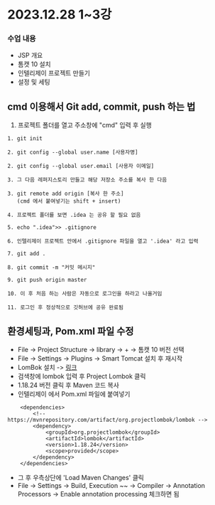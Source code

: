 # 2023.12.28 1~3강

### 수업 내용 
- JSP 개요
- 톰캣 10 설치
- 인텔리제이 프로젝트 만들기
- 설정 및 세팅

## cmd 이용해서 Git add, commit, push 하는 법
1. 프로젝트 폴더를 열고 주소창에 "cmd" 입력 후 실행
````
1. git init

2. git config --global user.name [사용자명]

2. git config --global user.email [사용자 이메일]

3. 그 다음 레퍼지스토리 만들고 해당 저장소 주소를 복사 한 다음

3. git remote add origin [복사 한 주소]
   (cmd 에서 붙여넣기는 shift + insert)
   
4. 프로젝트 폴더를 보면 .idea 는 공유 할 필요 없음

5. echo ".idea">> .gitignore

6. 인텔리제이 프로젝트 안에서 .gitignore 파일을 열고 '.idea' 라고 입력

7. git add .

8. git commit -m "커밋 메시지"

9. git push origin master

10. 이 후 처음 하는 사람은 자동으로 로그인을 하라고 나올거임

11. 로그인 후 정상적으로 깃허브에 공유 완료됨

````

## 환경세팅과, Pom.xml 파일 수정
- File -> Project Structure -> library -> + -> 톰캣 10 버전 선택
- File -> Settings -> Plugins -> Smart Tomcat 설치 후 재시작
- LomBok 설치 -> [링크](https://mvnrepository.com/)
- 검색창에 lombok 입력 후 Project Lombok 클릭
- 1.18.24 버전 클릭 후 Maven 코드 복사
- 인텔리제이 에서 Pom.xml 파일에 붙여넣기
```
    <dependencies>
        <!-- https://mvnrepository.com/artifact/org.projectlombok/lombok -->
        <dependency>
            <groupId>org.projectlombok</groupId>
            <artifactId>lombok</artifactId>
            <version>1.18.24</version>
            <scope>provided</scope>
        </dependency>
    </dependencies>
```
- 그 후 우측상단에 'Load Maven Changes' 클릭
- File -> Settings -> Build, Execution ~~ -> Compiler -> 
  Annotation Processors -> Enable annotation processing 체크하면 됨

